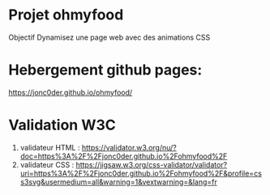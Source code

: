 # Projet ohmyfood
Objectif Dynamisez une page web avec des animations CSS

# Hebergement github pages:
https://jonc0der.github.io/ohmyfood/

# Validation W3C
1. validateur HTML :
https://validator.w3.org/nu/?doc=https%3A%2F%2Fjonc0der.github.io%2Fohmyfood%2F
2. validateur CSS : 
https://jigsaw.w3.org/css-validator/validator?uri=https%3A%2F%2Fjonc0der.github.io%2Fohmyfood%2F&profile=css3svg&usermedium=all&warning=1&vextwarning=&lang=fr
